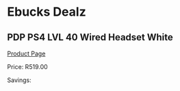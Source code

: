 
# Ebucks Dealz
## PDP PS4 LVL 40 Wired Headset White
[Product Page](https://www.ebucks.com/web/shop/productSelected.do?prodId=1232215228&catId=1193873409)

Price: R519.00

Savings: 


	